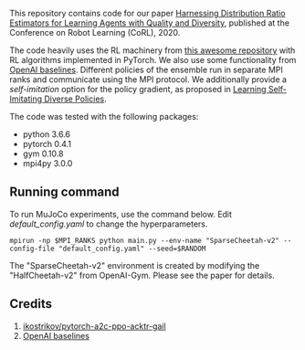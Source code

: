 This repository contains code for our paper [Harnessing Distribution Ratio Estimators for Learning Agents with Quality and Diversity](https://arxiv.org/abs/2011.02614), published at the Conference on Robot Learning (CoRL), 2020.

The code heavily uses the RL machinery from [this awesome repository](https://github.com/ikostrikov/pytorch-a2c-ppo-acktr-gail) with RL algorithms implemented in PyTorch. We also use some functionality from [OpenAI baselines](https://github.com/openai/baselines). Different policies of the ensemble run in separate MPI ranks and communicate using the MPI protocol. We additionally provide a *self-imitation* option for the policy gradient, as proposed in [Learning Self-Imitating Diverse Policies](https://github.com/tgangwani/selfImitationDiverse). 

The code was tested with the following packages:

* python 3.6.6
* pytorch 0.4.1
* gym  0.10.8
* mpi4py 3.0.0

## Running command
To run MuJoCo experiments, use the command below. Edit _default_config.yaml_ to change the hyperparameters.
```
mpirun -np $MPI_RANKS python main.py --env-name "SparseCheetah-v2" --config-file "default_config.yaml" --seed=$RANDOM
```
The "SparseCheetah-v2" environment is created by modifying the "HalfCheetah-v2" from OpenAI-Gym. Please see the paper for details.

## Credits
1. [ikostrikov/pytorch-a2c-ppo-acktr-gail](https://github.com/ikostrikov/pytorch-a2c-ppo-acktr-gail)
2. [OpenAI baselines](https://github.com/openai/baselines)